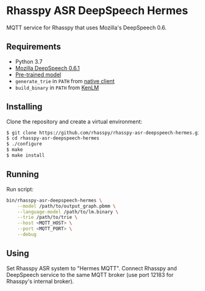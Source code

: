 # Rhasspy ASR DeepSpeech Hermes

MQTT service for Rhasspy that uses Mozilla's DeepSpeech 0.6.

## Requirements

* Python 3.7
* [Mozilla DeepSpeech 0.6.1](https://github.com/mozilla/DeepSpeech/releases/tag/v0.6.1)
* [Pre-trained model](https://github.com/mozilla/DeepSpeech/blob/master/doc/USING.rst#getting-the-pre-trained-model)
* `generate_trie` in `PATH` from [native client](https://github.com/mozilla/DeepSpeech/releases/download/v0.6.1/native_client.amd64.cpu.linux.tar.xz)
* `build_binary` in `PATH` from [KenLM](https://github.com/kpu/kenlm)

## Installing

Clone the repository and create a virtual environment:

```bash
$ git clone https://github.com/rhasspy/rhasspy-asr-deepspeech-hermes.git
$ cd rhasspy-asr-deepspeech-hermes
$ ./configure
$ make
$ make install
```

## Running

Run script:

```bash
bin/rhasspy-asr-deepspeech-hermes \
    --model /path/to/output_graph.pbmm \
    --language-model /path/to/lm.binary \
    --trie /path/to/trie \
    --host <MQTT_HOST> \
    --port <MQTT_PORT> \
    --debug
```

## Using

Set Rhasspy ASR system to "Hermes MQTT". Connect Rhasspy and DeepSpeech service to the same MQTT broker (use port 12183 for Rhasspy's internal broker).

